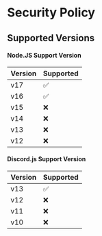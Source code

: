 # Security Policy

## Supported Versions
#### Node.JS Support Version

| Version | Supported          |
| ------- | ------------------ |
|   v17   | :white_check_mark: |
|   v16   | :white_check_mark: |
|   v15   | :x:                |
|   v14   | :x:                |
|   v13   | :x:                |
|   v12   | :x:                |

#### Discord.js Support Version

| Version | Supported          |
| ------- | ------------------ |
|   v13   | :white_check_mark: |
|   v12   | :x:                |
|   v11   | :x:                |
|   v10   | :x:                |
